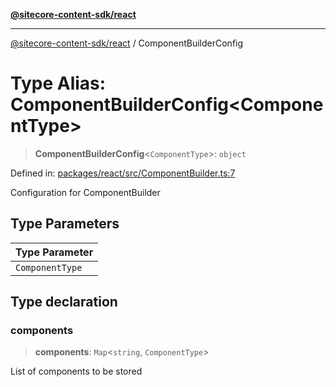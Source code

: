 [**@sitecore-content-sdk/react**](../README.md)

***

[@sitecore-content-sdk/react](../README.md) / ComponentBuilderConfig

# Type Alias: ComponentBuilderConfig\<ComponentType\>

> **ComponentBuilderConfig**\<`ComponentType`\>: `object`

Defined in: [packages/react/src/ComponentBuilder.ts:7](https://github.com/Sitecore/xmc-jss-dev/blob/ee74fbe95e0fc8de46ce468c8a36831db55f7aeb/packages/react/src/ComponentBuilder.ts#L7)

Configuration for ComponentBuilder

## Type Parameters

| Type Parameter |
| ------ |
| `ComponentType` |

## Type declaration

### components

> **components**: `Map`\<`string`, `ComponentType`\>

List of components to be stored
